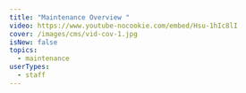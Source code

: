 ```yaml
---
title: "Maintenance Overview "
video: https://www.youtube-nocookie.com/embed/Hsu-1hIc8lI
cover: /images/cms/vid-cov-1.jpg
isNew: false
topics:
  - maintenance
userTypes:
  - staff
---
```

